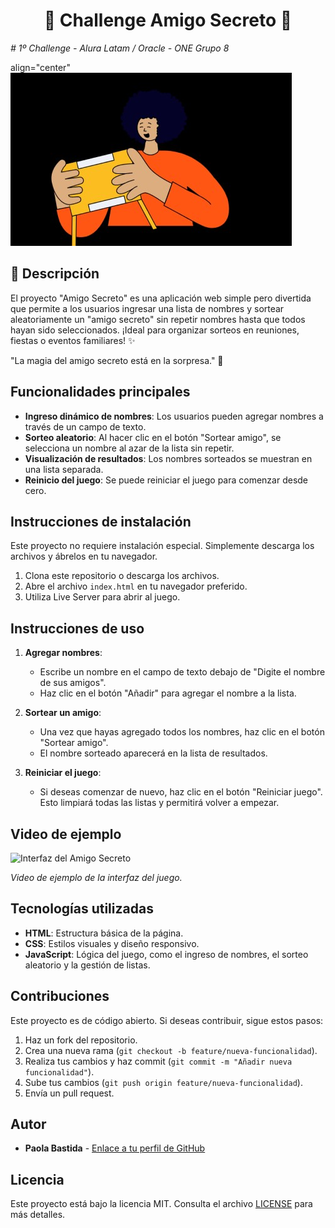 <h1 align="center"> 🎁 Challenge Amigo Secreto 🎉 </h1>
<em align="center"> # 1º Challenge - Alura Latam / Oracle - ONE Grupo 8</em>


align="center" ![Carátula del Amigo Secreto](assets/amigoSecreto.jpg)

## 📖 Descripción
El proyecto "Amigo Secreto" es una aplicación web simple pero divertida que permite a los usuarios ingresar una lista de nombres y sortear aleatoriamente un "amigo secreto" sin repetir nombres hasta que todos hayan sido seleccionados. ¡Ideal para organizar sorteos en reuniones, fiestas o eventos familiares! ✨

"La magia del amigo secreto está en la sorpresa." 🎲 

## Funcionalidades principales

- **Ingreso dinámico de nombres**: Los usuarios pueden agregar nombres a través de un campo de texto.
- **Sorteo aleatorio**: Al hacer clic en el botón "Sortear amigo", se selecciona un nombre al azar de la lista sin repetir.
- **Visualización de resultados**: Los nombres sorteados se muestran en una lista separada.
- **Reinicio del juego**: Se puede reiniciar el juego para comenzar desde cero.

## Instrucciones de instalación

Este proyecto no requiere instalación especial. Simplemente descarga los archivos y ábrelos en tu navegador.

1. Clona este repositorio o descarga los archivos.
2. Abre el archivo `index.html` en tu navegador preferido.
3. Utiliza Live Server para abrir al juego.

## Instrucciones de uso

1. **Agregar nombres**:
   - Escribe un nombre en el campo de texto debajo de "Digite el nombre de sus amigos".
   - Haz clic en el botón "Añadir" para agregar el nombre a la lista.

2. **Sortear un amigo**:
   - Una vez que hayas agregado todos los nombres, haz clic en el botón "Sortear amigo".
   - El nombre sorteado aparecerá en la lista de resultados.

3. **Reiniciar el juego**:
   - Si deseas comenzar de nuevo, haz clic en el botón "Reiniciar juego". Esto limpiará todas las listas y permitirá volver a empezar.

## Video de ejemplo

![Interfaz del Amigo Secreto](assets/AnimaciónAmigoSecreto.gif)

*Video de ejemplo de la interfaz del juego.*

## Tecnologías utilizadas

- **HTML**: Estructura básica de la página.
- **CSS**: Estilos visuales y diseño responsivo.
- **JavaScript**: Lógica del juego, como el ingreso de nombres, el sorteo aleatorio y la gestión de listas.

## Contribuciones

Este proyecto es de código abierto. Si deseas contribuir, sigue estos pasos:

1. Haz un fork del repositorio.
2. Crea una nueva rama (`git checkout -b feature/nueva-funcionalidad`).
3. Realiza tus cambios y haz commit (`git commit -m "Añadir nueva funcionalidad"`).
4. Sube tus cambios (`git push origin feature/nueva-funcionalidad`).
5. Envía un pull request.

## Autor

- **Paola Bastida** - [Enlace a tu perfil de GitHub](https://github.com/PaoBasQA/challenge-amigo-secreto_esp-main)
## Licencia

Este proyecto está bajo la licencia MIT. Consulta el archivo [LICENSE](LICENSE) para más detalles.
